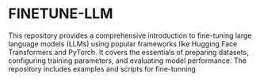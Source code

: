 # FINETUNE-LLM
This repository provides a comprehensive introduction to fine-tuning large language models (LLMs) using popular frameworks like Hugging Face Transformers and PyTorch. It covers the essentials of preparing datasets, configuring training parameters, and evaluating model performance. The repository includes examples and scripts for fine-tunning

